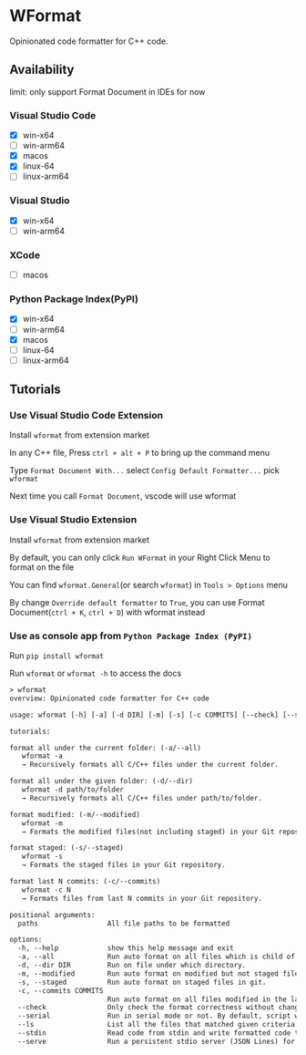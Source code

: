 # WFormat

Opinionated code formatter for C++ code.

## Availability

limit: only support Format Document in IDEs for now

### Visual Studio Code

- [x] win-x64
- [ ] win-arm64
- [x] macos
- [x] linux-64
- [ ] linux-arm64

### Visual Studio

- [x] win-x64
- [ ] win-arm64

### XCode

- [ ] macos

### Python Package Index(PyPI)

- [x] win-x64
- [ ] win-arm64
- [x] macos
- [ ] linux-64
- [ ] linux-arm64

## Tutorials

### Use Visual Studio Code Extension

Install ```wformat``` from extension market

In any C++ file, Press ```ctrl + alt + P``` to bring up the command menu

Type ```Format Document With...``` select ```Config Default Formatter...``` pick ```wformat```

Next time you call ```Format Document```, vscode will use wformat

### Use Visual Studio Extension

Install ```wformat``` from extension market

By default, you can only click ```Run WFormat``` in your Right Click Menu to format on the file

You can find ```wformat.General```(or search ```wformat```) in ```Tools > Options``` menu

By change ```Override default formatter``` to ```True```, you can use Format Document(```ctrl + K```, ```ctrl + D```) with wformat instead

### Use as console app from ```Python Package Index (PyPI)```

Run ```pip install wformat```

Run ```wformat``` or ```wformat -h``` to access the docs

```default
> wformat
overview: Opinionated code formatter for C++ code

usage: wformat [-h] [-a] [-d DIR] [-m] [-s] [-c COMMITS] [--check] [--serial] [--ls] [--stdin] [--serve] [paths ...]

tutorials:

format all under the current folder: (-a/--all)
   wformat -a
   → Recursively formats all C/C++ files under the current folder.

format all under the given folder: (-d/--dir)
   wformat -d path/to/folder
   → Recursively formats all C/C++ files under path/to/folder.

format modified: (-m/--modified)
   wformat -m
   → Formats the modified files(not including staged) in your Git repository.

format staged: (-s/--staged)
   wformat -s
   → Formats the staged files in your Git repository.

format last N commits: (-c/--commits)
   wformat -c N
   → Formats files from last N commits in your Git repository.

positional arguments:
  paths                 All file paths to be formatted

options:
  -h, --help            show this help message and exit
  -a, --all             Run auto format on all files which is child of current path.
  -d, --dir DIR         Run on file under which directory.
  -m, --modified        Run auto format on modified but not staged files in git.
  -s, --staged          Run auto format on staged files in git.
  -c, --commits COMMITS
                        Run auto format on all files modified in the last N commits.
  --check               Only check the format correctness without changing files.
  --serial              Run in serial mode or not. By default, script will use multi threading.
  --ls                  List all the files that matched given criteria to process and quit without processing them.
  --stdin               Read code from stdin and write formatted code to stdout (no banners).
  --serve               Run a persistent stdio server (JSON Lines) for IDE integration.
```

